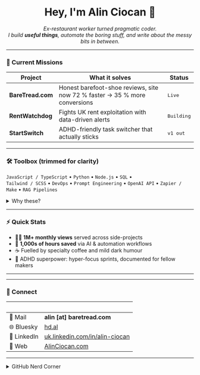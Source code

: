 <h1 align="center">Hey, I'm Alin Ciocan 👋</h1>

<p align="center">
  <em>Ex-restaurant worker turned pragmatic coder.<br>
  I build <strong>useful things</strong>, automate the boring stuff, and write about the messy bits in between.</em>
</p>

---

### 🚀 Current Missions
| Project | What it solves | Status |
| ------- | -------------- | ------ |
| **BareTread.com** | Honest barefoot-shoe reviews, site now 72 % faster → 35 % more conversions | <kbd>Live</kbd> |
| **RentWatchdog** | Fights UK rent exploitation with data-driven alerts | <kbd>Building</kbd> |
| **StartSwitch** | ADHD-friendly task switcher that actually sticks | <kbd>v1 out</kbd> |

---

### 🛠️ Toolbox (trimmed for clarity)
`JavaScript / TypeScript` • `Python` • `Node.js` • `SQL` •  
`Tailwind / SCSS` • `DevOps` • `Prompt Engineering` • `OpenAI API` • `Zapier / Make` • `RAG Pipelines`

<details>
<summary>Why these?</summary>

Because they work, scale, and let me ship **fast**. If something better shows up tomorrow, I’ll switch.
</details>

---

### ⚡ Quick Stats
- 🏃‍♂️ **1M+ monthly views** served across side-projects  
- 🤖 **1,000s of hours saved** via AI & automation workflows  
- ☕ Fuelled by specialty coffee and mild dark humour  
- 🧠 ADHD superpower: hyper-focus sprints, documented for fellow makers  

---

---

### 🤝 Connect
| &nbsp; | &nbsp; |
| --- | --- |
| 💬 Mail | **alin [at] baretread.com** |
| 🌐 Bluesky | [hd.al](https://bsky.app/profile/hd.al) |
| 💼 LinkedIn | [uk.linkedin.com/in/alin-ciocan](https://uk.linkedin.com/in/alin-ciocan) |
| 🔗 Web | [AlinCiocan.com](https://alinciocan.com) |

---

<details>
<summary>GitHub Nerd Corner</summary>

[![Alin’s GitHub stats](https://github-readme-stats.vercel.app/api?username=alin-ciocan&show_icons=true&hide_title=true)](https://github.com/alin-ciocan)

</details>

<!-- End of README -->
